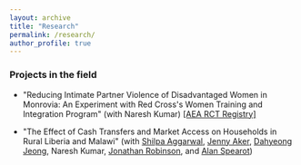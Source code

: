 ```yaml
---
layout: archive
title: "Research"
permalink: /research/
author_profile: true
---
```


### Projects in the field

- "Reducing Intimate Partner Violence of Disadvantaged Women in Monrovia: An Experiment with Red Cross's Women Training and Integration Program" (with Naresh Kumar) [[AEA RCT Registry]](https://www.socialscienceregistry.org/trials/4488)

- "The Effect of Cash Transfers and Market Access on Households in Rural Liberia and Malawi" (with [Shilpa Aggarwal](http://www.isb.edu/faculty/shilpa_aggarwal/), [Jenny Aker](https://sites.tufts.edu/jennyaker/), [Dahyeong Jeong](https://people.ucsc.edu/~dajeong/), Naresh Kumar, [Jonathan Robinson](https://people.ucsc.edu/~jmrtwo/), and [Alan Spearot](https://people.ucsc.edu/~aspearot/))
